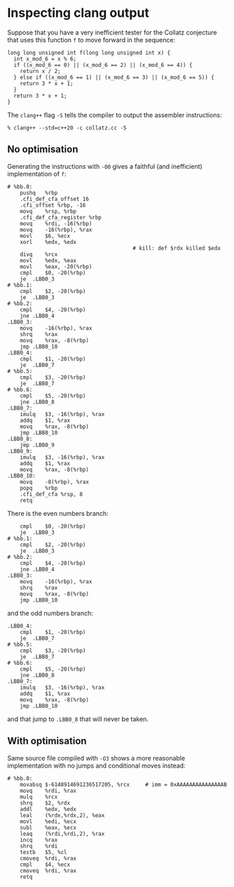 # Inspecting clang output

Suppose that you have a very inefficient tester for the Collatz conjecture that uses this function `f` to move forward
in the sequence:

```
long long unsigned int f(long long unsigned int x) {
  int x_mod_6 = x % 6;
  if ((x_mod_6 == 0) || (x_mod_6 == 2) || (x_mod_6 == 4)) {
    return x / 2;
  } else if ((x_mod_6 == 1) || (x_mod_6 == 3) || (x_mod_6 == 5)) {
    return 3 * x + 1;
  }
  return 3 * x + 1;
}
```

The `clang++` flag `-S` tells the compiler to output the assembler instructions:

```
% clang++ --std=c++20 -c collatz.cc -S
```

## No optimisation

Generating the instructions with `-O0` gives a faithful (and inefficient) implementation of `f`:

```
# %bb.0:
	pushq	%rbp
	.cfi_def_cfa_offset 16
	.cfi_offset %rbp, -16
	movq	%rsp, %rbp
	.cfi_def_cfa_register %rbp
	movq	%rdi, -16(%rbp)
	movq	-16(%rbp), %rax
	movl	$6, %ecx
	xorl	%edx, %edx
                                        # kill: def $rdx killed $edx
	divq	%rcx
	movl	%edx, %eax
	movl	%eax, -20(%rbp)
	cmpl	$0, -20(%rbp)
	je	.LBB0_3
# %bb.1:
	cmpl	$2, -20(%rbp)
	je	.LBB0_3
# %bb.2:
	cmpl	$4, -20(%rbp)
	jne	.LBB0_4
.LBB0_3:
	movq	-16(%rbp), %rax
	shrq	%rax
	movq	%rax, -8(%rbp)
	jmp	.LBB0_10
.LBB0_4:
	cmpl	$1, -20(%rbp)
	je	.LBB0_7
# %bb.5:
	cmpl	$3, -20(%rbp)
	je	.LBB0_7
# %bb.6:
	cmpl	$5, -20(%rbp)
	jne	.LBB0_8
.LBB0_7:
	imulq	$3, -16(%rbp), %rax
	addq	$1, %rax
	movq	%rax, -8(%rbp)
	jmp	.LBB0_10
.LBB0_8:
	jmp	.LBB0_9
.LBB0_9:
	imulq	$3, -16(%rbp), %rax
	addq	$1, %rax
	movq	%rax, -8(%rbp)
.LBB0_10:
	movq	-8(%rbp), %rax
	popq	%rbp
	.cfi_def_cfa %rsp, 8
	retq
```

There is the even numbers branch:

```
	cmpl	$0, -20(%rbp)
	je	.LBB0_3
# %bb.1:
	cmpl	$2, -20(%rbp)
	je	.LBB0_3
# %bb.2:
	cmpl	$4, -20(%rbp)
	jne	.LBB0_4
.LBB0_3:
	movq	-16(%rbp), %rax
	shrq	%rax
	movq	%rax, -8(%rbp)
	jmp	.LBB0_10
```

and the odd numbers branch:

```
.LBB0_4:
	cmpl	$1, -20(%rbp)
	je	.LBB0_7
# %bb.5:
	cmpl	$3, -20(%rbp)
	je	.LBB0_7
# %bb.6:
	cmpl	$5, -20(%rbp)
	jne	.LBB0_8
.LBB0_7:
	imulq	$3, -16(%rbp), %rax
	addq	$1, %rax
	movq	%rax, -8(%rbp)
	jmp	.LBB0_10
```

and that jump to `.LBB0_8` that will never be taken.

## With optimisation

Same source file compiled with `-O3` shows a more reasonable implementation with no jumps and conditional moves instead:

```
# %bb.0:
	movabsq	$-6148914691236517205, %rcx     # imm = 0xAAAAAAAAAAAAAAAB
	movq	%rdi, %rax
	mulq	%rcx
	shrq	$2, %rdx
	addl	%edx, %edx
	leal	(%rdx,%rdx,2), %eax
	movl	%edi, %ecx
	subl	%eax, %ecx
	leaq	(%rdi,%rdi,2), %rax
	incq	%rax
	shrq	%rdi
	testb	$5, %cl
	cmoveq	%rdi, %rax
	cmpl	$4, %ecx
	cmoveq	%rdi, %rax
	retq
```
